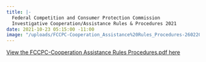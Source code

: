 ```yaml
---
title: |-
  Federal Competition and Consumer Protection Commission
  Investigative Cooperation/Assistance Rules & Procedures 2021
date: 2021-10-23 05:15:00 -11:00
image: "/uploads/FCCPC-Cooperation_Assistance%20Rules_Procedures-26022021-FApdf.pdf"
---
```


[View the FCCPC-Cooperation Assistance Rules Procedures.pdf here](/uploads/FCCPC-Cooperation_Assistance%20Rules_Procedures-26022021-FApdf.pdf)